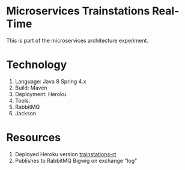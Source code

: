 # Microservices Trainstations Real-Time
This is part of the microservices architecture experiment.

# Technology
1. Language: Java 8 Spring 4.x
2. Build: Maven
3. Deployment: Heroku
4. Tools:
  1. RabbitMQ
  2. Jackson

# Resources
1. Deployed Heroku version [trainstations-rt](https://trainstations-rt.herokuapp.com/)
2. Publishes to RabbitMQ Bigwig on exchange "log"
